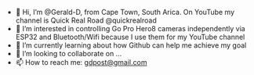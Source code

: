 - 👋 Hi, I’m @Gerald-D, from Cape Town, South Arica. On YouTube my channel is Quick Real Road @quickrealroad
- 👀 I’m interested in controlling Go Pro Hero8 cameras independently via ESP32 and Bluetooth/Wifi because I use them for my YouTube channel
- 🌱 I’m currently learning about how Github can help me achieve my goal
- 💞️ I’m looking to collaborate on ...
- 📫 How to reach me:  gdpost@gmail.com

<!---
Gerald-D/Gerald-D is a ✨ special ✨ repository because its `README.md` (this file) appears on your GitHub profile.
You can click the Preview link to take a look at your changes.
--->
